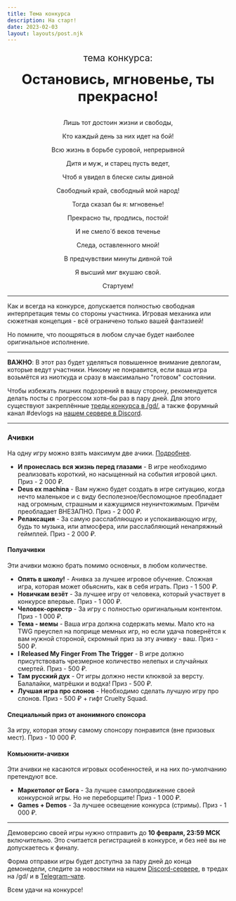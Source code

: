 ```yaml
---
title: Тема конкурса
description: На старт!
date: 2023-02-03
layout: layouts/post.njk
---
```


<div style="text-align: center;">
  <p style="margin-bottom: 0; font-size: 1.5em;">тема конкурса:</p>
  <p style="margin-top: 0.5em; font-size: 2.25em; font-weight: bold;">Остановись, мгновенье, ты прекрасно!</p>
</div>

<div class="poem" style="text-align: center; margin-top: 2em;">
  <p>Лишь тот достоин жизни и свободы,</p>
  <p>Кто каждый день за них идет на бой!</p>
  <p>Всю жизнь в борьбе суровой, непрерывной</p>
  <p>Дитя и муж, и старец пусть ведет,</p>
  <p>Чтоб я увидел в блеске силы дивной</p>
  <p>Свободный край, свободный мой народ!</p>
  <p>Тогда сказал бы я: мгновенье!</p>
  <p>Прекрасно ты, продлись, постой!</p>
  <p>И не смело́ б веков теченье</p>
  <p>Следа, оставленного мной!</p>
  <p>В предчувствии минуты дивной той</p>
  <p>Я высший миг вкушаю свой.</p>
</div>

<p style="text-align: center; margin-top: 1em;">Стартуем!</p>

---

Как и всегда на конкурсе, допускается полностью свободная интерпретация темы со стороны участника. Игровая механика или сюжетная концепция - всё ограничено только вашей фантазией!

Но помните, что поощряться в любом случае будет наиболее оригинальное исполнение.

---

**ВАЖНО**: В этот раз будет уделяться повышенное внимание девлогам, которые ведут участники. Никому не понравится, если ваша игра возьмётся из ниоткуда и сразу в максимально "готовом" состоянии.

Чтобы избежать лишних подозрений в вашу сторону, рекомендуется делать посты с прогрессом хотя-бы раз в пару дней. Для этого существуют закреплённые [треды конкурса в /gd/](https://2ch.hk/gd/), а также форумный канал #devlogs на [нашем сервере в Discord](https://discord.gg/FNFnJVCZA9).

---

### Ачивки

На одну игру можно взять максимум две ачики. [Подробнее](/pages/rules/#achivki).

- **И пронеслась вся жизнь перед глазами** - В игре необходимо реализовать короткий, но насыщенный на события игровой цикл. Приз - 2 000 ₽.
- **Deus ex machina** - Вам нужно будет создать в игре ситуацию, когда нечто маленькое и с виду бесполезное/беспомощное преобладает над огромным, страшным и кажущимся неуничтожимым. Причём преобладает ВНЕЗАПНО. Приз - 2 000 ₽.
- **Релаксация** - За самую расслабляющую и успокаивающую игру, будь то музыка, или атмосфера, или расслабляющий ненапряжный геймплей. Приз - 2 000 ₽.

#### Полуачивки

Эти ачивки можно брать помимо основных, в любом количестве.

- **Опять в школу!** - Ачивка за лучшее игровое обучение. Сложная игра, которая может обьяснить, как в себя играть. Приз - 1 500 ₽.
- **Новичкам везёт** - За лучшее игру от человека, который участвует в конкурсе впервые. Приз - 1 000 ₽.
- **Человек-оркестр** - За игру с полностью оригинальным контентом. Приз - 1 000 ₽.
- **Тема - мемы** - Ваша игра должна содержать мемы. Мало кто на TWG преуспел на поприще мемных игр, но если удача повернётся к вам нужной стороной, скромный приз за эту ачивку - ваш. Приз - 500 ₽.
- **I Released My Finger From The Trigger** - В игре должно присутствовать чрезмерное количество нелепых и случайных смертей. Приз - 500 ₽.
- **Там русский дух** - От игры должно нести клюквой за версту. Балалайки, матрёшки и водка! Приз - 500 ₽.
- **Лучшая игра про слонов** - Необходимо сделать лучшую игру про слонов. Приз - 500 ₽ + гифт Cruelty Squad.

#### Специальный приз от анонимного спонсора

За игру, которая этому самому спонсору понравится (вне призовых мест). Приз - 10 000 ₽.

#### Комьюнити-ачивки

Эти ачивки не касаются игровых особенностей, и на них по-умолчанию претендуют все.

- **Маркетолог от Бога** - За лучшее самопродвижение своей конкурсной игры. Но не переборщите! Приз - 1 000 ₽.
- **Games + Demos** - За лучшее освещение конкурса (стримы). Приз - 1 000 ₽.

---

Демоверсию своей игры нужно отправить до **10 февраля, 23:59 МСК** включительно. Это считается регистрацией в конкурсе, и без неё вы не допускаетесь к финалу.

Форма отправки игры будет доступна за пару дней до конца демонедели, следите за новостями на нашем [Discord-сервере](https://discord.gg/FNFnJVCZA9), в тредах на /gd/ и в [Telegram-чате](https://t.me/gdchat).

Всем удачи на конкурсе!

